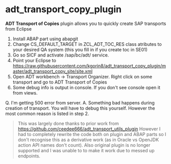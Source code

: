 # adt_transport_copy_plugin

**ADT Transport of Copies** plugin allows you to quickly create SAP transports from Eclipse

1. Install ABAP part using abapgit
2. Change CS_DEFAULT_TARGET in ZCL_ADT_TOC_RES class atributes to your desired QA system (this you fill in if you create toc in SE01)
3. Go so SICF and activate /sap/bc/adt/ service.
4. Point your Eclipse to https://raw.githubusercontent.com/kgorin8/adt_transport_copy_plugin/master/adt_transport_copy_site/site.xml
5. Open ADT workbench -> Transport Organizer. Right click on some transport and go to ADT Transport of Copies
6. Some debug info is output in console. If you don't see console open it from views.

Q. I'm getting 500 error from server.
A. Something bad happens during creation of transport. You will have to debug this yourself. However the most common reason is listed in step 2.

> This was largely done thanks to prior work from https://github.com/ceedee666/adt_transport_utils_plugin However I had to completely rewrite the code both on plugin and ABAP parts so I don't recognise this as a derivative work (as in Oracle vs OpenJDK action API names don't count). Also original plugin is no longer supported and I was unable to to make it work due to messed up endpoints.
